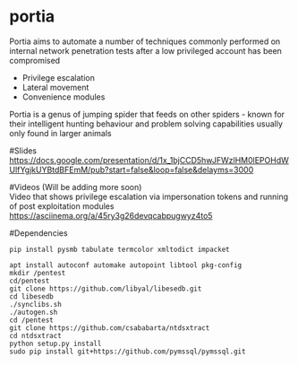 # portia

Portia aims to automate a number of techniques commonly performed on internal network penetration tests after a low privileged account has been compromised
- Privilege escalation
- Lateral movement
- Convenience modules

Portia is a genus of jumping spider that feeds on other spiders - known for their intelligent hunting behaviour and problem solving capabilities usually only found in larger animals
  
#Slides   
https://docs.google.com/presentation/d/1x_1bjCCD5hwJFWzlHM0lEPOHdWUlfYgjkUYBtdBFEmM/pub?start=false&loop=false&delayms=3000  

#Videos (Will be adding more soon)  
Video that shows privilege escalation via impersonation tokens and running of post exploitation modules  
https://asciinema.org/a/45ry3g26devqcabpugwyz4to5  

#Dependencies
```
pip install pysmb tabulate termcolor xmltodict impacket

apt install autoconf automake autopoint libtool pkg-config
mkdir /pentest
cd/pentest
git clone https://github.com/libyal/libesedb.git
cd libesedb
./synclibs.sh
./autogen.sh
cd /pentest
git clone https://github.com/csababarta/ntdsxtract
cd ntdsxtract
python setup.py install
sudo pip install git+https://github.com/pymssql/pymssql.git
```
